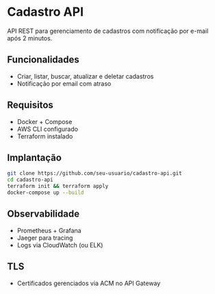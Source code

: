 # Cadastro API

API REST para gerenciamento de cadastros com notificação por e-mail após 2 minutos.

## Funcionalidades
- Criar, listar, buscar, atualizar e deletar cadastros
- Notificação por email com atraso

## Requisitos
- Docker + Compose
- AWS CLI configurado
- Terraform instalado

## Implantação
```bash
git clone https://github.com/seu-usuario/cadastro-api.git
cd cadastro-api
terraform init && terraform apply
docker-compose up --build
```

## Observabilidade
- Prometheus + Grafana
- Jaeger para tracing
- Logs via CloudWatch (ou ELK)

## TLS
- Certificados gerenciados via ACM no API Gateway

